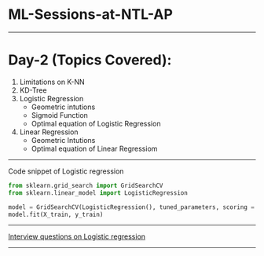 <p align="center">
  
</p>

# ML-Sessions-at-NTL-AP
---
# Day-2 (Topics Covered):
  1. Limitations on K-NN
  2. KD-Tree
  3. Logistic Regression
     * Geometric intutions
     * Sigmoid Function
     * Optimal equation of Logistic Regression
  4. Linear Regression
     * Geometric Intutions
     * Optimal equation of Linear Regressiom
---
Code snippet of Logistic regression
```python
from sklearn.grid_search import GridSearchCV
from sklearn.linear_model import LogisticRegression

model = GridSearchCV(LogisticRegression(), tuned_parameters, scoring = 'f1', cv=5)
model.fit(X_train, y_train)
```
---

[Interview questions on Logistic regression](https://github.com/Amrit-Kumar-Singha/ML-Sessions-at-NTL-AP/blob/main/session2/Logistic%20Regression.docx)

---

